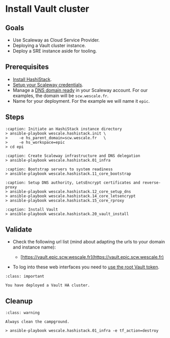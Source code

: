 # Install Vault cluster

## Goals

* Use Scaleway as Cloud Service Provider.
* Deploying a Vault cluster instance.
* Deploy a SRE instance aside for tooling.


## Prerequisites

* [Install HashiStack](/tutorials/install.md).
* [Setup your Scaleway credentials](/howto/setup_scw_creds.md).
* Manage a [DNS domain ready](https://www.scaleway.com/en/docs/network/domains-and-dns/how-to/add-external-domain/) in your Scaleway account. For our examples, the domain will be `scw.wescale.fr`.
* Name for your deployment. For the example we will name it `epic`.


## Steps

```{code-block}
:caption: Initiate an HashiStack instance directory
> ansible-playbook wescale.hashistack.init \
>     -e hs_parent_domain=scw.wescale.fr   \
>     -e hs_workspace=epic
> cd epi
```

```{code-block}
:caption: Create Scaleway infrastructure and DNS delegation
> ansible-playbook wescale.hashistack.01_infra
```

```{code-block}
:caption: Bootstrap servers to system readiness
> ansible-playbook wescale.hashistack.11_core_bootstrap
```

```{code-block}
:caption: Setup DNS authority, LetsEncrypt certificates and reverse-proxy
> ansible-playbook wescale.hashistack.12_core_setup_dns
> ansible-playbook wescale.hashistack.14_core_letsencrypt
> ansible-playbook wescale.hashistack.15_core_rproxy
```

```{code-block}
:caption: Install Vault
> ansible-playbook wescale.hashistack.20_vault_install
```

## Validate

* Check the following url list (mind about adapting the urls to your domain and instance name):

    * [https://vault.epic.scw.wescale.fr](https://vault.epic.scw.wescale.fr)

* To log into these web interfaces you need to [use the root Vault token](/howto/find_root_tokens.md).


```{admonition} Achievement Unlocked
:class: important

You have deployed a Vault HA cluster.
```

## Cleanup

```{admonition} Boy-scout rule
:class: warning

Always clean the campground.
```

```{code-block}
> ansible-playbook wescale.hashistack.01_infra -e tf_action=destroy
```

